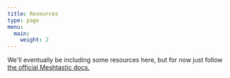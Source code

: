 ```yaml
---
title: Resources
type: page
menu:
  main:
    weight: 2
---
```


We'll eventually be including some resources here, but for now just follow [the official Meshtastic docs.](https://meshtastic.org/)
